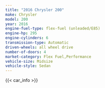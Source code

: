 ```yaml
---
title: "2016 Chrysler 200"
make: Chrysler
model: 200
year: 2016
engine-fuel-type: flex-fuel (unleaded/E85)
engine-hp: 295
engine-cylinders: 6
transmission-type: Automatic
driven-wheels: all wheel drive
number-of-doors: 4
market-category: Flex Fuel,Performance
vehicle-size: Midsize
vehicle-style: Sedan
---
```


{{< car_info >}}
